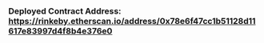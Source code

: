 ### Deployed Contract Address: https://rinkeby.etherscan.io/address/0x78e6f47cc1b51128d11617e83997d4f8b4e376e0
